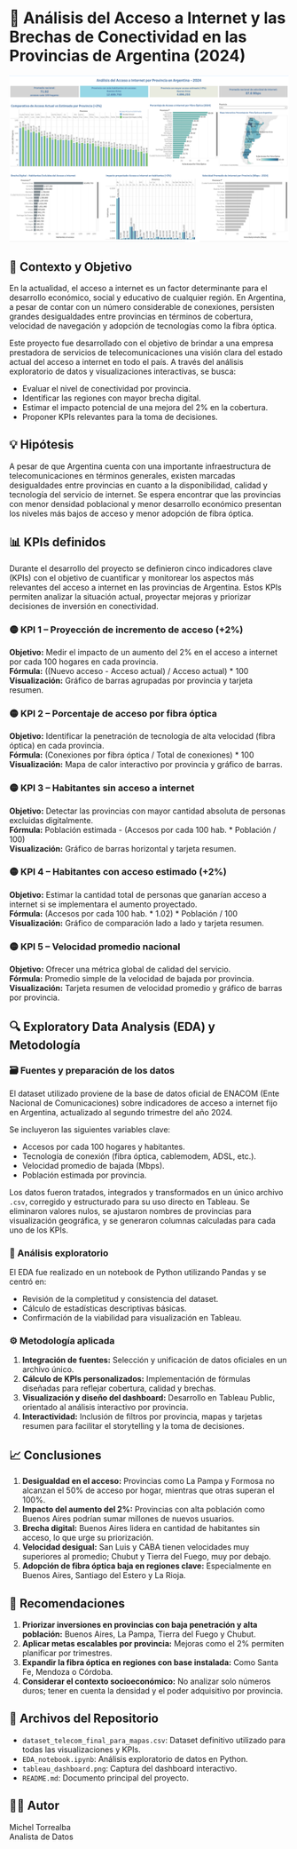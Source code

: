 # 📍 Análisis del Acceso a Internet y las Brechas de Conectividad en las Provincias de Argentina (2024)

![Dashboard del Proyecto](tableau_dashboard.png)

## 🧠 Contexto y Objetivo

En la actualidad, el acceso a internet es un factor determinante para el desarrollo económico, social y educativo de cualquier región. En Argentina, a pesar de contar con un número considerable de conexiones, persisten grandes desigualdades entre provincias en términos de cobertura, velocidad de navegación y adopción de tecnologías como la fibra óptica.

Este proyecto fue desarrollado con el objetivo de brindar a una empresa prestadora de servicios de telecomunicaciones una visión clara del estado actual del acceso a internet en todo el país. A través del análisis exploratorio de datos y visualizaciones interactivas, se busca:

- Evaluar el nivel de conectividad por provincia.
- Identificar las regiones con mayor brecha digital.
- Estimar el impacto potencial de una mejora del 2% en la cobertura.
- Proponer KPIs relevantes para la toma de decisiones.

## 💡 Hipótesis

A pesar de que Argentina cuenta con una importante infraestructura de telecomunicaciones en términos generales, existen marcadas desigualdades entre provincias en cuanto a la disponibilidad, calidad y tecnología del servicio de internet. Se espera encontrar que las provincias con menor densidad poblacional y menor desarrollo económico presentan los niveles más bajos de acceso y menor adopción de fibra óptica.

## 📊 KPIs definidos

Durante el desarrollo del proyecto se definieron cinco indicadores clave (KPIs) con el objetivo de cuantificar y monitorear los aspectos más relevantes del acceso a internet en las provincias de Argentina. Estos KPIs permiten analizar la situación actual, proyectar mejoras y priorizar decisiones de inversión en conectividad.

### 🟡 KPI 1 – Proyección de incremento de acceso (+2%)
**Objetivo:** Medir el impacto de un aumento del 2% en el acceso a internet por cada 100 hogares en cada provincia.  
**Fórmula:** ((Nuevo acceso - Acceso actual) / Acceso actual) * 100  
**Visualización:** Gráfico de barras agrupadas por provincia y tarjeta resumen.

### 🟡 KPI 2 – Porcentaje de acceso por fibra óptica
**Objetivo:** Identificar la penetración de tecnología de alta velocidad (fibra óptica) en cada provincia.  
**Fórmula:** (Conexiones por fibra óptica / Total de conexiones) * 100  
**Visualización:** Mapa de calor interactivo por provincia y gráfico de barras.

### 🟡 KPI 3 – Habitantes sin acceso a internet
**Objetivo:** Detectar las provincias con mayor cantidad absoluta de personas excluidas digitalmente.  
**Fórmula:** Población estimada - (Accesos por cada 100 hab. * Población / 100)  
**Visualización:** Gráfico de barras horizontal y tarjeta resumen.

### 🟡 KPI 4 – Habitantes con acceso estimado (+2%)
**Objetivo:** Estimar la cantidad total de personas que ganarían acceso a internet si se implementara el aumento proyectado.  
**Fórmula:** (Accesos por cada 100 hab. * 1.02) * Población / 100  
**Visualización:** Gráfico de comparación lado a lado y tarjeta resumen.

### 🟡 KPI 5 – Velocidad promedio nacional
**Objetivo:** Ofrecer una métrica global de calidad del servicio.  
**Fórmula:** Promedio simple de la velocidad de bajada por provincia.  
**Visualización:** Tarjeta resumen de velocidad promedio y gráfico de barras por provincia.

## 🔍 Exploratory Data Analysis (EDA) y Metodología

### 🗃️ Fuentes y preparación de los datos

El dataset utilizado proviene de la base de datos oficial de ENACOM (Ente Nacional de Comunicaciones) sobre indicadores de acceso a internet fijo en Argentina, actualizado al segundo trimestre del año 2024.

Se incluyeron las siguientes variables clave:

- Accesos por cada 100 hogares y habitantes.
- Tecnología de conexión (fibra óptica, cablemodem, ADSL, etc.).
- Velocidad promedio de bajada (Mbps).
- Población estimada por provincia.

Los datos fueron tratados, integrados y transformados en un único archivo `.csv`, corregido y estructurado para su uso directo en Tableau. Se eliminaron valores nulos, se ajustaron nombres de provincias para visualización geográfica, y se generaron columnas calculadas para cada uno de los KPIs.

### 🧪 Análisis exploratorio

El EDA fue realizado en un notebook de Python utilizando Pandas y se centró en:

- Revisión de la completitud y consistencia del dataset.
- Cálculo de estadísticas descriptivas básicas.
- Confirmación de la viabilidad para visualización en Tableau.

### ⚙️ Metodología aplicada

1. **Integración de fuentes:** Selección y unificación de datos oficiales en un archivo único.
2. **Cálculo de KPIs personalizados:** Implementación de fórmulas diseñadas para reflejar cobertura, calidad y brechas.
3. **Visualización y diseño del dashboard:** Desarrollo en Tableau Public, orientado al análisis interactivo por provincia.
4. **Interactividad:** Inclusión de filtros por provincia, mapas y tarjetas resumen para facilitar el storytelling y la toma de decisiones.

## 📈 Conclusiones

1. **Desigualdad en el acceso:** Provincias como La Pampa y Formosa no alcanzan el 50% de acceso por hogar, mientras que otras superan el 100%.
2. **Impacto del aumento del 2%:** Provincias con alta población como Buenos Aires podrían sumar millones de nuevos usuarios.
3. **Brecha digital:** Buenos Aires lidera en cantidad de habitantes sin acceso, lo que urge su priorización.
4. **Velocidad desigual:** San Luis y CABA tienen velocidades muy superiores al promedio; Chubut y Tierra del Fuego, muy por debajo.
5. **Adopción de fibra óptica baja en regiones clave:** Especialmente en Buenos Aires, Santiago del Estero y La Rioja.

## 📝 Recomendaciones

1. **Priorizar inversiones en provincias con baja penetración y alta población:** Buenos Aires, La Pampa, Tierra del Fuego y Chubut.
2. **Aplicar metas escalables por provincia:** Mejoras como el 2% permiten planificar por trimestres.
3. **Expandir la fibra óptica en regiones con base instalada:** Como Santa Fe, Mendoza o Córdoba.
4. **Considerar el contexto socioeconómico:** No analizar solo números duros; tener en cuenta la densidad y el poder adquisitivo por provincia.

## 📂 Archivos del Repositorio

- `dataset_telecom_final_para_mapas.csv`: Dataset definitivo utilizado para todas las visualizaciones y KPIs.
- `EDA_notebook.ipynb`: Análisis exploratorio de datos en Python.
- `tableau_dashboard.png`: Captura del dashboard interactivo.
- `README.md`: Documento principal del proyecto.

## 👨‍💻 Autor

Michel Torrealba  
Analista de Datos
